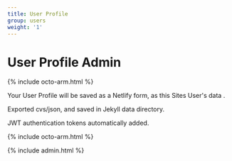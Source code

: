 ```yaml
---
title: User Profile
group: users
weight: '1'
---
```


# User Profile Admin

{% include octo-arm.html %}

Your User Profile will be saved as a Netlify form, as this Sites User's data .

Exported cvs/json, and saved in Jekyll data directory.

JWT authentication tokens automatically added.

{% include octo-arm.html %}

{% include admin.html %}
